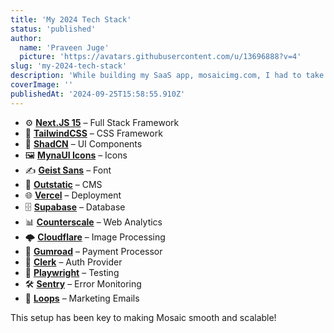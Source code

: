 ```yaml
---
title: 'My 2024 Tech Stack'
status: 'published'
author:
  name: 'Praveen Juge'
  picture: 'https://avatars.githubusercontent.com/u/13696888?v=4'
slug: 'my-2024-tech-stack'
description: 'While building my SaaS app, mosaicimg.com, I had to take a moment and document the tech stack I used. Here''s a quick rundown of all the tools that made it happen.'
coverImage: ''
publishedAt: '2024-09-25T15:58:55.910Z'
---
```


- ⚙️ [**Next.JS 15**](https://nextjs.org/) – Full Stack Framework
- 🎨 [**TailwindCSS**](https://tailwindcss.com/) – CSS Framework
- 🧩 [**ShadCN**](https://ui.shadcn.com/) – UI Components
- 🖼️ [**MynaUI Icons**](https://mynaui.com/icons) – Icons
- ✍️ [**Geist Sans**](https://vercel.com/font) – Font
- 📄 [**Outstatic**](https://outstatic.com/) – CMS
- 🌐 [**Vercel**](https://vercel.com/) – Deployment
- 🗄️ [**Supabase**](https://supabase.com/) – Database
- 📊 [**Counterscale**](https://counterscale.dev) – Web Analytics
- 🌩️ [**Cloudflare**](https://cloudflare.com/) – Image Processing
- 💸 [**Gumroad**](https://gumroad.com/) – Payment Processor
- 🔐 [**Clerk**](https://clerk.com/) – Auth Provider
- 🧪 [**Playwright**](https://playwright.dev/) – Testing
- 🛠️ [**Sentry**](https://sentry.io/) – Error Monitoring
- 📧 [**Loops**](https://loops.so/) – Marketing Emails

This setup has been key to making Mosaic smooth and scalable!
